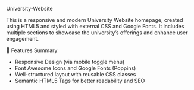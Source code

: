 University-Website

This is a responsive and modern University Website homepage, created using HTML5 and styled with external CSS and Google Fonts. It includes multiple sections to showcase the university’s offerings and enhance user engagement. 


📌 Features Summary
- Responsive Design (via mobile toggle menu)
- Font Awesome Icons and Google Fonts (Poppins)
- Well-structured layout with reusable CSS classes
- Semantic HTML5 Tags for better readability and SEO
